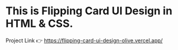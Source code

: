 # This is Flipping Card UI Design in HTML & CSS.

Project Link 👉 https://flipping-card-ui-design-olive.vercel.app/